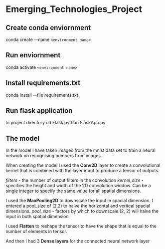 # Emerging_Technologies_Project
## Create conda enviornment

conda create --name `<environment name>`

## Run enviornment

conda activate `<environment name>`

## Install requirements.txt

conda install --file requirements.txt

## Run flask application 

In project directory 
cd Flask
python FlaskApp.py

## The model
In the model I have taken images from the mnist data set to train a neural network on recognising numbers from images.

When creating the model I used the **Conv2D** layer to create a convolutional kernel that is combined with the layer input to produce a tensor of outputs.

*filters* -  the number of output filters in the convolution
*kernel_size* - specifies the height and width of the 2D convolution window. 
	Can be a single integer to specify the same value for all spatial dimensions.

I used the **MaxPooling2D** to downscale the input in spacial dimension. I entered a pool_size of (2,2) to halve the horizontal and veritcal spacial dimensions.
*pool_size* - factors by which to downscale.(2, 2) will halve the input in both spatial dimension

I used **Flatten** to reshape the tensor to have the shape that is equal to the number of elements in tensor.

And then I had 3 **Dense layers** for the connected neural network layer
